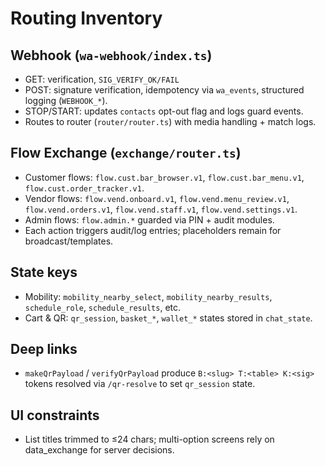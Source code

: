 # Routing Inventory

## Webhook (`wa-webhook/index.ts`)
- GET: verification, `SIG_VERIFY_OK/FAIL`
- POST: signature verification, idempotency via `wa_events`, structured logging (`WEBHOOK_*`).
- STOP/START: updates `contacts` opt-out flag and logs guard events.
- Routes to router (`router/router.ts`) with media handling + match logs.

## Flow Exchange (`exchange/router.ts`)
- Customer flows: `flow.cust.bar_browser.v1`, `flow.cust.bar_menu.v1`, `flow.cust.order_tracker.v1`.
- Vendor flows: `flow.vend.onboard.v1`, `flow.vend.menu_review.v1`, `flow.vend.orders.v1`, `flow.vend.staff.v1`, `flow.vend.settings.v1`.
- Admin flows: `flow.admin.*` guarded via PIN + audit modules.
- Each action triggers audit/log entries; placeholders remain for broadcast/templates.

## State keys
- Mobility: `mobility_nearby_select`, `mobility_nearby_results`, `schedule_role`, `schedule_results`, etc.
- Cart & QR: `qr_session`, `basket_*`, `wallet_*` states stored in `chat_state`.

## Deep links
- `makeQrPayload` / `verifyQrPayload` produce `B:<slug> T:<table> K:<sig>` tokens resolved via `/qr-resolve` to set `qr_session` state.

## UI constraints
- List titles trimmed to ≤24 chars; multi-option screens rely on data_exchange for server decisions.
